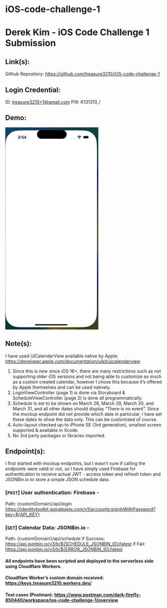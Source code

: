 # iOS-code-challenge-1

# Derek Kim - iOS Code Challenge 1 Submission

## Link(s): 
Github Repository: https://github.com/treasure3210/iOS-code-challenge-1

## Login Credential: 
ID: treasure3210+1@gmail.com
PW: K131313_!

## Demo:
![](./iOS-Code-Challenge-1-Demo.gif)

## Note(s): 
I have used UICalendarView available native by Apple: https://developer.apple.com/documentation/uikit/uicalendarview

1) Since this is new since iOS 16+, there are many restrictions such as not supporting older iOS versions and not being able to customize as much as a custom created calendar, however I chose this because it’s offered by Apple themselves and can be used natively. 
2) LoginViewController (page 1) is done via Storyboard & ScheduleViewController (page 2) is done all programmatically.
3) Schedule is set to be shown on March 28, March 29, March 30, and March 31, and all other dates should display “There is no event”. Since the mockup endpoint did not provide which date in particular, I have set these dates to show the data only. This can be customized of course. 
4) Auto-layout checked up-to iPhone SE (3rd generation), smallest screen supported & available in Xcode.
5) No 3rd party packages or libraries imported.

## Endpoint(s):
I first started with mockup endpoints, but I wasn’t sure if calling the endpoints were valid or not, so I have simply used Firebase for authentication to receive actual JWT - access token and refresh token and JSONBin.io to store a simple JSON schedule data.

### [`POST`] User authentication: Firebase - 
Path: {customDomain}/api/login
https://identitytoolkit.googleapis.com/v1/accounts:signInWithPassword?key=${API_KEY}

### [`GET`] Calendar Data: JSONBin.io - 
Path: {customDomain}/api/schedule
if Success: https://api.jsonbin.io/v3/b/${SCHEDULE_JSONBIN_ID}/latest
if Fail: https://api.jsonbin.io/v3/b/${ERROR_JSONBIN_ID}/latest

#### All endpoints have been scripted and deployed to the serverless side using Cloudflare Workers.

#### Cloudflare Worker’s custom domain received: https://keys.treasure3210.workers.dev/

#### Test cases (Postman): https://www.postman.com/dark-firefly-850440/workspace/ios-code-challenge-1/overview

